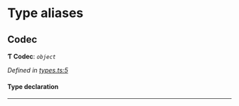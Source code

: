 

# Type aliases

<a id="codec"></a>

##  Codec

**Ƭ Codec**: *`object`*

*Defined in [types.ts:5](https://github.com/polkadot-js/common/blob/2aba82e/packages/trie-codec/src/types.ts#L5)*

#### Type declaration

___

